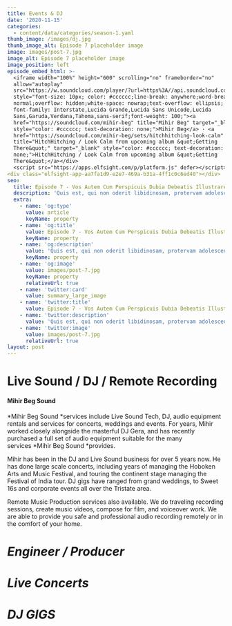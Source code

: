 ```yaml
---
title: Events & DJ
date: '2020-11-15'
categories:
  - content/data/categories/season-1.yaml
thumb_image: /images/dj.jpg
thumb_image_alt: Episode 7 placeholder image
image: images/post-7.jpg
image_alt: Episode 7 placeholder image
image_position: left
episode_embed_html: >-
  <iframe width="100%" height="600" scrolling="no" frameborder="no"
  allow="autoplay"
  src="https://w.soundcloud.com/player/?url=https%3A//api.soundcloud.com/playlists/776441220&color=%231b8ead&auto_play=true&hide_related=false&show_comments=true&show_user=true&show_reposts=false&show_teaser=true&visual=true"></iframe><div
  style="font-size: 10px; color: #cccccc;line-break: anywhere;word-break:
  normal;overflow: hidden;white-space: nowrap;text-overflow: ellipsis;
  font-family: Interstate,Lucida Grande,Lucida Sans Unicode,Lucida
  Sans,Garuda,Verdana,Tahoma,sans-serif;font-weight: 100;"><a
  href="https://soundcloud.com/mihir-beg" title="Mihir Beg" target="_blank"
  style="color: #cccccc; text-decoration: none;">Mihir Beg</a> · <a
  href="https://soundcloud.com/mihir-beg/sets/hitchhitching-look-calm"
  title="HitchHitching / Look Calm from upcoming album &quot;Getting
  There&quot;" target="_blank" style="color: #cccccc; text-decoration:
  none;">HitchHitching / Look Calm from upcoming album &quot;Getting
  There&quot;</a></div>
  <script src="https://apps.elfsight.com/p/platform.js" defer></script>
<div class="elfsight-app-aa7fa1d9-e2e7-469a-b31a-4ff1c0c6ed40"></div>
seo:
  title: Episode 7 - Vos Autem Cum Perspicuis Dubia Debeatis Illustrare
  description: 'Quis est, qui non oderit libidinosam, protervam adolescentiam'
  extra:
    - name: 'og:type'
      value: article
      keyName: property
    - name: 'og:title'
      value: Episode 7 - Vos Autem Cum Perspicuis Dubia Debeatis Illustrare
      keyName: property
    - name: 'og:description'
      value: 'Quis est, qui non oderit libidinosam, protervam adolescentiam'
      keyName: property
    - name: 'og:image'
      value: images/post-7.jpg
      keyName: property
      relativeUrl: true
    - name: 'twitter:card'
      value: summary_large_image
    - name: 'twitter:title'
      value: Episode 7 - Vos Autem Cum Perspicuis Dubia Debeatis Illustrare
    - name: 'twitter:description'
      value: 'Quis est, qui non oderit libidinosam, protervam adolescentiam'
    - name: 'twitter:image'
      value: images/post-7.jpg
      relativeUrl: true
layout: post
---
```

# Live Sound / DJ / Remote Recording&#xA;&#xA;

#### Mihir Beg Sound

*Mihir Beg Sound *services include Live Sound Tech, DJ, audio equipment rentals and services for concerts, weddings and events. For years, Mihir worked closely alongside the masterful DJ Gera, and has recently purchased a full set of audio equipment suitable for the many services *Mihir Beg Sound *provides. 




Mihir has been in the DJ and Live Sound business for over 5 years now. He has done large scale concerts, including years of managing the Hoboken Arts and Music Festival, and touring the continent stage managing the Festival of India tour. DJ gigs have ranged from grand weddings, to Sweet 16s and corporate events all over the Tristate area.  




Remote Music Production services also available. We do traveling recording sessions, create music videos, compose for film, and voiceover work. We are able to provide you safe and professional audio recording remotely or in the comfort of your home. 







# ***Engineer / Producer***

# ***Live Concerts***

# ***DJ GIGS***
